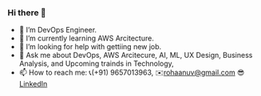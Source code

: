 ### Hi there 👋

<!--
**rohaanuv/rohaanuv** is a ✨ _special_ ✨ repository because its `README.md` (this file) appears on your GitHub profile.

Here are some ideas to get you started: -->


- 🔭 I’m DevOps Engineer.
- 🌱 I’m currently learning AWS Arcitecture.
- 🤔 I’m looking for help with gettiing new job.
- 💬 Ask me about DevOps, AWS Arcitecure, AI, ML, UX Design, Business Analysis, and Upcoming trainds in Technology,
- 📫 How to reach me: :telephone_receiver:(+91) 9657013963, ✉️rohaanuv@gmail.com 😎 [LinkedIn](https://www.linkedin.com/in/rohaanjoshi/)
<!-- - 😄 Pronouns: ... 
- ⚡ Fun fact: ... 
<!--- 👯 I’m looking to collaborate on ... -->

